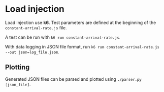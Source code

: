 # Load injection
Load injection use **k6**.
Test parameters are defined at the beginning of the ``constant-arrival-rate.js`` file.

A test can be run with ``k6 run constant-arrival-rate.js``.

With data logging in JSON file format, run ``k6 run constant-arrival-rate.js --out json=log_file.json``.

## Plotting
Generated JSON files can be parsed and plotted using ``./parser.py [json_file]``.
